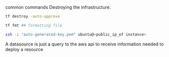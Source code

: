 common commands
Destroying the infrastructure.
```bash
tf destroy -auto-approve

tf fmt ## formatting file

ssh -i "auto-generated-key.pem" ubuntu@<public_ip_of instance>
```
A datasource is just a query to the aws api to receive information needed to deploy a resource